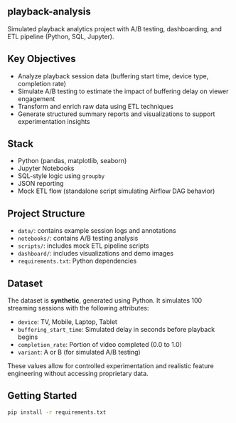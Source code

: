 ## playback-analysis
Simulated playback analytics project with A/B testing, dashboarding, and ETL pipeline (Python, SQL, Jupyter).


## Key Objectives
- Analyze playback session data (buffering start time, device type, completion rate)
- Simulate A/B testing to estimate the impact of buffering delay on viewer engagement
- Transform and enrich raw data using ETL techniques
- Generate structured summary reports and visualizations to support experimentation insights

## Stack
- Python (pandas, matplotlib, seaborn)
- Jupyter Notebooks
- SQL-style logic using `groupby`
- JSON reporting
- Mock ETL flow (standalone script simulating Airflow DAG behavior)


## Project Structure

- `data/`: contains example session logs and annotations
- `notebooks/`: contains A/B testing analysis
- `scripts/`: includes mock ETL pipeline scripts
- `dashboard/`: includes visualizations and demo images
- `requirements.txt`: Python dependencies

##  Dataset

The dataset is **synthetic**, generated using Python. It simulates 100 streaming sessions with the following attributes:

- `device`: TV, Mobile, Laptop, Tablet
- `buffering_start_time`: Simulated delay in seconds before playback begins
- `completion_rate`: Portion of video completed (0.0 to 1.0)
- `variant`: A or B (for simulated A/B testing)

These values allow for controlled experimentation and realistic feature engineering without accessing proprietary data.


## Getting Started

```bash
pip install -r requirements.txt
```

